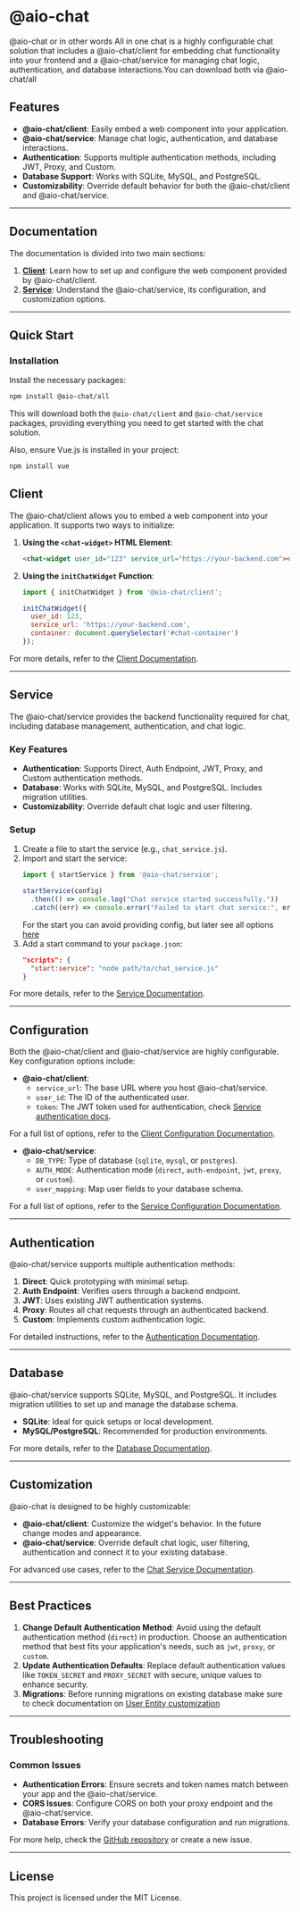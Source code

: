 # @aio-chat 

@aio-chat or in other words All in one chat is a highly configurable chat solution that includes a @aio-chat/client for embedding chat functionality into your frontend and a @aio-chat/service for managing chat logic, authentication, and database interactions.You can download both via @aio-chat/all

## Features

- **@aio-chat/client**: Easily embed a web component into your application.
- **@aio-chat/service**: Manage chat logic, authentication, and database interactions.
- **Authentication**: Supports multiple authentication methods, including JWT, Proxy, and Custom.
- **Database Support**: Works with SQLite, MySQL, and PostgreSQL.
- **Customizability**: Override default behavior for both the @aio-chat/client and @aio-chat/service.

---

## Documentation

The documentation is divided into two main sections:

1. **[Client](./packages/client/README.md)**: Learn how to set up and configure the web component provided by @aio-chat/client.
2. **[Service](./packages/service/README.md)**: Understand the @aio-chat/service, its configuration, and customization options.

---

## Quick Start

### Installation

Install the necessary packages:

```bash
npm install @aio-chat/all
```
This will download both the `@aio-chat/client` and `@aio-chat/service` packages, providing everything you need to get started with the chat solution.

Also, ensure Vue.js is installed in your project:

```bash
npm install vue
```

## Client

The @aio-chat/client allows you to embed a web component into your application. It supports two ways to initialize:

1. **Using the `<chat-widget>` HTML Element**:
   ```html
   <chat-widget user_id="123" service_url="https://your-backend.com"></chat-widget>
   ```

2. **Using the `initChatWidget` Function**:
   ```javascript
   import { initChatWidget } from '@aio-chat/client';

   initChatWidget({
     user_id: 123,
     service_url: 'https://your-backend.com',
     container: document.querySelector('#chat-container')
   });
   ```

For more details, refer to the [Client Documentation](./packages/client/docs/index.md).

---

## Service

The @aio-chat/service provides the backend functionality required for chat, including database management, authentication, and chat logic.

### Key Features

- **Authentication**: Supports Direct, Auth Endpoint, JWT, Proxy, and Custom authentication methods.
- **Database**: Works with SQLite, MySQL, and PostgreSQL. Includes migration utilities.
- **Customizability**: Override default chat logic and user filtering.

### Setup

1. Create a file to start the service (e.g., `chat_service.js`).
2. Import and start the service:
   ```javascript
   import { startService } from '@aio-chat/service';

   startService(config)
     .then(() => console.log("Chat service started successfully."))
     .catch((err) => console.error("Failed to start chat service:", err));
   ```
    For the start you can avoid providing config, but later see all options [here](./packages/service/docs/config.md)
3. Add a start command to your `package.json`:
   ```json
   "scripts": {
     "start:service": "node path/to/chat_service.js"
   }
   ```

For more details, refer to the [Service Documentation](./packages/service/docs/index.md).

---

## Configuration

Both the @aio-chat/client and @aio-chat/service are highly configurable. Key configuration options include:

- **@aio-chat/client**:
  - `service_url`: The base URL where you host @aio-chat/service.
  - `user_id`: The ID of the authenticated user.
  - `token`: The JWT token used for authentication, check [Service authentication docs](./packages/service/docs/authentication.md#authentication-methods).

For a full list of options, refer to the [Client Configuration Documentation](./packages/client/docs/config.md).

- **@aio-chat/service**:
  - `DB_TYPE`: Type of database (`sqlite`, `mysql`, or `postgres`).
  - `AUTH_MODE`: Authentication mode (`direct`, `auth-endpoint`, `jwt`, `proxy`, or `custom`).
  - `user_mapping`: Map user fields to your database schema.

For a full list of options, refer to the [Service Configuration Documentation](./packages/service/docs/config.md).

---

## Authentication

@aio-chat/service supports multiple authentication methods:

1. **Direct**: Quick prototyping with minimal setup.
2. **Auth Endpoint**: Verifies users through a backend endpoint.
3. **JWT**: Uses existing JWT authentication systems.
4. **Proxy**: Routes all chat requests through an authenticated backend.
5. **Custom**: Implements custom authentication logic.

For detailed instructions, refer to the [Authentication Documentation](./packages/service/docs/authentication.md).

---

## Database

@aio-chat/service supports SQLite, MySQL, and PostgreSQL. It includes migration utilities to set up and manage the database schema.

- **SQLite**: Ideal for quick setups or local development.
- **MySQL/PostgreSQL**: Recommended for production environments.

For more details, refer to the [Database Documentation](./packages/service/docs/database.md).

---

## Customization

@aio-chat is designed to be highly customizable:

- **@aio-chat/client**: Customize the widget's behavior. In the future change modes and appearance. 
- **@aio-chat/service**: Override default chat logic, user filtering, authentication and connect it to your existing database. 

For advanced use cases, refer to the [Chat Service Documentation](./packages/service/docs/chat-service.md).

---

## Best Practices

1. **Change Default Authentication Method**: Avoid using the default authentication method (`direct`) in production. Choose an authentication method that best fits your application's needs, such as `jwt`, `proxy`, or `custom`.
2. **Update Authentication Defaults**: Replace default authentication values like `TOKEN_SECRET` and `PROXY_SECRET` with secure, unique values to enhance security.
3. **Migrations**: Before running migrations on existing database make sure to check documentation on [User Entity customization](./packages/service/docs/service/database.md#user-entity-customization)

---

## Troubleshooting

### Common Issues

- **Authentication Errors**: Ensure secrets and token names match between your app and the @aio-chat/service.
- **CORS Issues**: Configure CORS on both your proxy endpoint and the @aio-chat/service.
- **Database Errors**: Verify your database configuration and run migrations.

For more help, check the [GitHub repository](https://github.com/mamqek/aio-chat) or create a new issue.

---

## License

This project is licensed under the MIT License.
